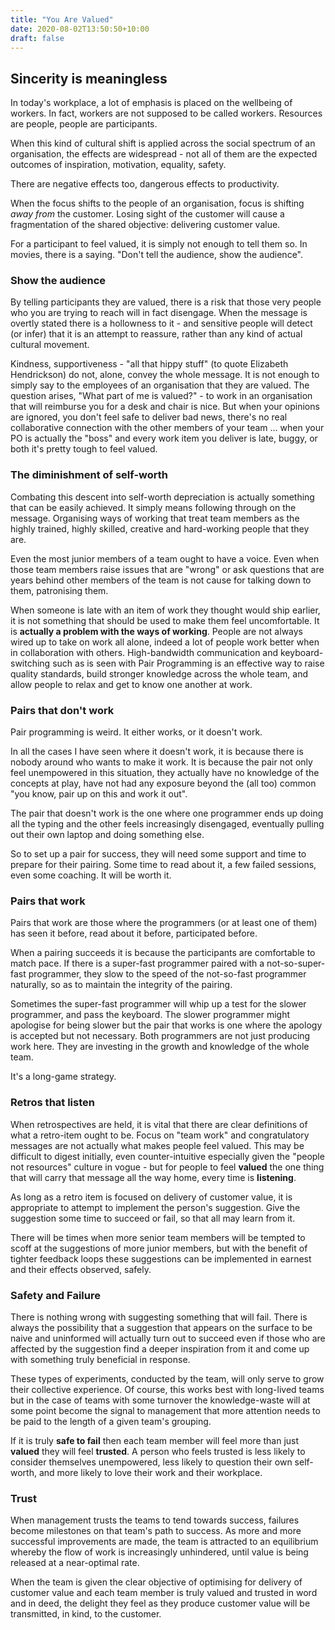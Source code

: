 ```yaml
---
title: "You Are Valued"
date: 2020-08-02T13:50:50+10:00
draft: false
---
```


## Sincerity is meaningless

In today's workplace, a lot of emphasis is placed on the wellbeing of workers.
In fact, workers are not supposed to be called workers. Resources are people, people are participants.

When this kind of cultural shift is applied across the social spectrum of an organisation, the effects are widespread - not all of them are the expected outcomes of inspiration, motivation, equality, safety.

There are negative effects too, dangerous effects to productivity.

When the focus shifts to the people of an organisation, focus is shifting _away from_ the customer. Losing sight of the customer will cause a fragmentation of the shared objective: delivering customer value.

For a participant to feel valued, it is simply not enough to tell them so. In movies, there is a saying. "Don't tell the audience, show the audience".

### Show the audience

By telling participants they are valued, there is a risk that those very people who you are trying to reach will in fact disengage. When the message is overtly stated there is a hollowness to it - and sensitive people will detect (or infer) that it is an attempt to reassure, rather than any kind of actual cultural movement.

Kindness, supportiveness - "all that hippy stuff" (to quote Elizabeth Hendrickson) do not, alone, convey the whole message. It is not enough to simply say to the employees of an organisation that they are valued. The question arises, "What part of me is valued?" - to work in an organisation that will reimburse you for a desk and chair is nice. But when your opinions are ignored, you don't feel safe to deliver bad news, there's no real collaborative connection with the other members of your team ... when your PO is actually the "boss" and every work item you deliver is late, buggy, or both it's pretty tough to feel valued.

### The diminishment of self-worth

Combating this descent into self-worth depreciation is actually something that can be easily achieved. It simply means following through on the message. Organising ways of working that treat team members as the highly trained, highly skilled, creative and hard-working people that they are.

Even the most junior members of a team ought to have a voice. Even when those team members raise issues that are "wrong" or ask questions that are years behind other members of the team is not cause for talking down to them, patronising them.

When someone is late with an item of work they thought would ship earlier, it is not something that should be used to make them feel uncomfortable. It is **actually a problem with the ways of working**. People are not always wired up to take on work all alone, indeed a lot of people work better when in collaboration with others. High-bandwidth communication and keyboard-switching such as is seen with Pair Programming is an effective way to raise quality standards, build stronger knowledge across the whole team, and allow people to relax and get to know one another at work.

### Pairs that don't work

Pair programming is weird. It either works, or it doesn't work.

In all the cases I have seen where it doesn't work, it is because there is nobody around who wants to make it work. It is because the pair not only feel unempowered in this situation, they actually have no knowledge of the concepts at play, have not had any exposure beyond the (all too) common "you know, pair up on this and work it out".

The pair that doesn't work is the one where one programmer ends up doing all the typing and the other feels increasingly disengaged, eventually pulling out their own laptop and doing something else.

So to set up a pair for success, they will need some support and time to prepare for their pairing. Some time to read about it, a few failed sessions, even some coaching. It will be worth it.

### Pairs that work

Pairs that work are those where the programmers (or at least one of them) has seen it before, read about it before, participated before.

When a pairing succeeds it is because the participants are comfortable to match pace. If there is a super-fast programmer paired with a not-so-super-fast programmer, they slow to the speed of the not-so-fast programmer naturally, so as to maintain the integrity of the pairing.

Sometimes the super-fast programmer will whip up a test for the slower programmer, and pass the keyboard. The slower programmer might apologise for being slower but the pair that works is one where the apology is accepted but not necessary. Both programmers are not just producing work here. They are investing in the growth and knowledge of the whole team.

It's a long-game strategy.

### Retros that listen

When retrospectives are held, it is vital that there are clear definitions of what a retro-item ought to be. Focus on "team work" and congratulatory messages are not actually what makes people feel valued. This may be difficult to digest initially, even counter-intuitive especially given the "people not resources" culture in vogue - but for people to feel **valued** the one thing that will carry that message all the way home, every time is **listening**.

As long as a retro item is focused on delivery of customer value, it is appropriate to attempt to implement the person's suggestion. Give the suggestion some time to succeed or fail, so that all may learn from it.

There will be times when more senior team members will be tempted to scoff at the suggestions of more junior members, but with the benefit of tighter feedback loops these suggestions can be implemented in earnest and their effects observed, safely.

### Safety and Failure

There is nothing wrong with suggesting something that will fail. There is always the possibility that a suggestion that appears on the surface to be naive and uninformed will actually turn out to succeed even if those who are affected by the suggestion find a deeper inspiration from it and come up with something truly beneficial in response.

These types of experiments, conducted by the team, will only serve to grow their collective experience. Of course, this works best with long-lived teams but in the case of teams with some turnover the knowledge-waste will at some point become the signal to management that more attention needs to be paid to the length of a given team's grouping.

If it is truly **safe to fail** then each team member will feel more than just **valued** they will feel **trusted**. A person who feels trusted is less likely to consider themselves unempowered, less likely to question their own self-worth, and more likely to love their work and their workplace.

### Trust

When management trusts the teams to tend towards success, failures become milestones on that team's path to success. As more and more successful improvements are made, the team is attracted to an equilibrium whereby the flow of work is increasingly unhindered, until value is being released at a near-optimal rate.

When the team is given the clear objective of optimising for delivery of customer value and each team member is truly valued and trusted in word and in deed, the delight they feel as they produce customer value will be transmitted, in kind, to the customer.
